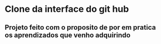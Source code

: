 # Clone da interface do git hub

## Projeto feito com o proposito de por em pratica os aprendizados que venho adquirindo

<a href="https://macielzeferino.github.com.io/github-interface"></a>
